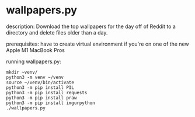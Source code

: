 # wallpapers.py

description: Download the top wallpapers for the day off of Reddit to a directory and delete files older than a day. 

prerequisites: have to create virtual environment if you're on one of the new Apple M1 MacBook Pros

running wallpapers.py:

```
mkdir ~venv/
python3 -m venv ~/venv
source ~/venv/bin/activate
python3 -m pip install PIL
python3 -m pip install requests
python3 -m pip install praw
python3 -m pip install imgurpython
./wallpapers.py
```
